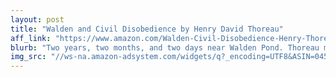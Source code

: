 ```yaml
---
layout: post
title: "Walden and Civil Disobedience by Henry David Thoreau"
aff_link: "https://www.amazon.com/Walden-Civil-Disobedience-Henry-Thoreau/dp/0451532163?dchild=1&keywords=Walden&qid=1619544376&sr=8-5&linkCode=li2&tag=josephruocco-20&linkId=1fba7d99c12044a25256e3159b94ec6b&language=en_US&ref_=as_li_ss_il"
blurb: "Two years, two months, and two days near Walden Pond. Thoreau makes precise scientific observations of nature as well as metaphorical and poetic uses of natural phenomena." 
img_src: "//ws-na.amazon-adsystem.com/widgets/q?_encoding=UTF8&ASIN=0451532163&Format=_SL160_&ID=AsinImage&MarketPlace=US&ServiceVersion=20070822&WS=1&tag=josephruocco-20&language=en_US" 
---
```








